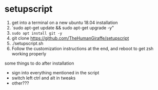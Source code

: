 # setupscript
1. get into a terminal on a new ubuntu 18.04 installation
2. `sudo apt-get update && sudo apt-get upgrade -y"
3. `sudo apt install git -y`
4. git clone https://github.com/TheHumanGiraffe/setupscript
5. ./setupscript.sh
6. Follow the customization instructions at the end, and reboot to get zsh working properly

some things to do after installation
- sign into everything mentioned in the script
- switch left ctrl and alt in tweaks
- other???
